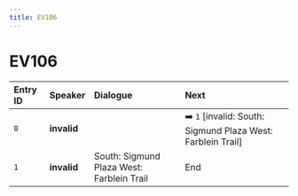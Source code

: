 ```yaml
---
title: EV106
---
```


# EV106


| Entry ID | Speaker | Dialogue | Next |
| :------- | :------ | :------- | :------------ |
| `0` | **invalid** |  | ➡️ `1` \[invalid: South: Sigmund Plaza West: Farblein Trail\] |
| `1` | **invalid** | South: Sigmund Plaza West: Farblein Trail | End |

